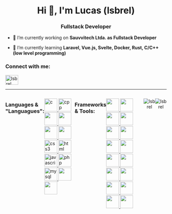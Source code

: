 <h1 align="center">Hi 👋, I'm Lucas (lsbrel)</h1>
<h3 align="center">Fullstack Developer</h3>

- 🔭 I’m currently working on **Sauvvitech Ltda. as Fullstack Developer**

- 🌱 I’m currently learning **Laravel, Vue.js, Svelte, Docker, Rust, C/C++(low level programming)**

<h3 align="left">Connect with me:</h3>
<p align="left">
    <a href="linkedin.com/in/lucas-gabriel-916b56252" target="blank">
    <img align="center" src="https://raw.githubusercontent.com/rahuldkjain/github-profile-readme-generator/master/src/images/icons/Social/linked-in-alt.svg" alt="lsbrel" height="30" width="40" />
    </a>
</p>
<hr/>
<div style="display: flex" align="center">
    <h3 align="left">Languages & "Languagues":</h3>
    <p align="left">
        <!-- C -->
        <a href="https://www.w3schools.com/c/index.php" target="_blank">
            <img src="https://cdn.jsdelivr.net/gh/devicons/devicon@latest/icons/c/c-original.svg" alt="c" width="40" height="40"/>
        </a>
        <!-- C -->
        <!-- C++ -->
        <a href="https://www.geeksforgeeks.org/c-plus-plus/" target="_blank">
            <img src="https://cdn.jsdelivr.net/gh/devicons/devicon@latest/icons/cplusplus/cplusplus-original.svg" alt="cpp" width="40" height="40"/>
        </a>
        <!-- C++ -->
        <!-- RUST -->
        <a href="https://www.rust-lang.org/" target="_blank">
            <img src="https://cdn.jsdelivr.net/gh/devicons/devicon@latest/icons/rust/rust-line.svg" width="40" height="40"/>
        </a>
        <!-- RUST -->
        <!-- JAVA -->
        <a href="https://www.geeksforgeeks.org/java/" target="_blank">
            <img src="https://cdn.jsdelivr.net/gh/devicons/devicon@latest/icons/java/java-original-wordmark.svg" width="40" height="40"/>
        </a>
        <!-- JAVA -->
        <!-- PYTHON -->
        <a href="https://www.python.org/" target="_blank">
            <img src="https://cdn.jsdelivr.net/gh/devicons/devicon@latest/icons/python/python-original-wordmark.svg" width="40" height="40"/>
        </a>
        <!-- PYTHON -->
        <!-- DART -->
        <a href="https://dart.dev/" target="_blank">
            <img src="https://cdn.jsdelivr.net/gh/devicons/devicon@latest/icons/dart/dart-original-wordmark.svg" width="40" height="40"/>
        </a>
        <!-- DART -->
        <!-- CSS -->
        <a href="https://www.w3schools.com/css/" target="_blank">
            <img src="https://cdn.jsdelivr.net/gh/devicons/devicon@latest/icons/css3/css3-original.svg" alt="css3" width="40" height="40"/>
        </a>
        <!-- CSS -->
        <!-- HTML -->
        <a href="https://www.w3schools.com/html/" target="_blank">
            <img src="https://cdn.jsdelivr.net/gh/devicons/devicon@latest/icons/html5/html5-original.svg" alt="html" width="40" height="40"/>
        </a>
        <!-- HTML -->
        <!-- JAVASCRIPT -->
        <a href="https://www.w3schools.com/html/" target="_blank">
            <img src="https://cdn.jsdelivr.net/gh/devicons/devicon@latest/icons/javascript/javascript-original.svg" alt="javascript" width="40" height="40"/>
        </a>
        <!-- JAVASCRIPT -->
        <!-- PHP -->
        <a href="https://www.php.net/" target="_blank">
            <img src="https://cdn.jsdelivr.net/gh/devicons/devicon@latest/icons/php/php-original.svg" alt="php" width="40" height="40"/>
        </a>
        <!-- PHP -->
        <!-- MYSQL -->
        <a href="https://www.mysql.com/" target="_blank">
            <img src="https://cdn.jsdelivr.net/gh/devicons/devicon@latest/icons/mysql/mysql-original-wordmark.svg" alt="mysql" width="40" height="40"/>
        </a>
        <!-- MYSQL -->
        <!-- POSTGRESQL -->
        <a href="https://www.postgresql.org/" target="_blank">
            <img src="https://cdn.jsdelivr.net/gh/devicons/devicon@latest/icons/postgresql/postgresql-original-wordmark.svg" width="40" height="40" />
        </a>
        <!-- POSTGRESQL -->
        <!-- MONGODB -->
        <a href="https://www.mongodb.com/pt-br" target="_blank">
         <img src="https://cdn.jsdelivr.net/gh/devicons/devicon@latest/icons/mongodb/mongodb-original-wordmark.svg" width="40" height="40"/>
        </a>
        <!-- MONGODB -->
    </p>
    <h3 align="left">Frameworks & Tools:</h3>
    <p align="left">
        <!-- Bootstrap -->
        <a href="https://getbootstrap.com" target="_blank">
            <img src="https://cdn.jsdelivr.net/gh/devicons/devicon@latest/icons/bootstrap/bootstrap-original-wordmark.svg" width="40" height="40" />
        </a>
        <!-- Bootstrap -->
        <!-- Tailwind CSS -->
        <a href="https://tailwindcss.com" target="_blank">
            <img src="https://cdn.jsdelivr.net/gh/devicons/devicon@latest/icons/tailwindcss/tailwindcss-original.svg" width="40" height="40" />
        </a>
        <!-- Tailwind CSS -->
        <!-- Laravel -->
        <a href="https://laravel.com" target="_blank">
            <img src="https://cdn.jsdelivr.net/gh/devicons/devicon@latest/icons/laravel/laravel-original.svg" width="40" height="40" />
        </a>
        <!-- Laravel -->
        <!-- Express -->
        <a href="https://expressjs.com" target="_blank">
            <img src="https://cdn.jsdelivr.net/gh/devicons/devicon@latest/icons/express/express-original-wordmark.svg" width="40" height="40" />
        </a>
        <!-- Express -->
        <!-- Vue.js -->
        <a href="https://vuejs.org" target="_blank">
            <img src="https://cdn.jsdelivr.net/gh/devicons/devicon@latest/icons/vuejs/vuejs-original-wordmark.svg" width="40" height="40" />
        </a>
        <!-- Vue.js -->
        <!-- Svelte -->
        <a href="https://svelte.dev" target="_blank">
            <img src="https://cdn.jsdelivr.net/gh/devicons/devicon@latest/icons/svelte/svelte-original-wordmark.svg" width="40" height="40" />
        </a>
        <!-- Svelte -->
        <!-- Node.js -->
        <a href="https://nodejs.org" target="_blank">
            <img src="https://cdn.jsdelivr.net/gh/devicons/devicon@latest/icons/nodejs/nodejs-original-wordmark.svg" width="40" height="40" />
        </a>
        <!-- Node.js -->
        <!-- Django -->
        <a href="https://www.djangoproject.com" target="_blank">
            <img src="https://cdn.jsdelivr.net/gh/devicons/devicon@latest/icons/django/django-plain.svg" width="40" height="40" />
        </a>
        <!-- Django -->
        <!-- Flask -->
        <a href="https://flask.palletsprojects.com" target="_blank">
            <img src="https://cdn.jsdelivr.net/gh/devicons/devicon@latest/icons/flask/flask-original.svg" width="40" height="40" />
        </a>
        <!-- Flask -->
        <!-- Spring Boot -->
        <a href="https://spring.io/projects/spring-boot" target="_blank">
            <img src="https://cdn.jsdelivr.net/gh/devicons/devicon@latest/icons/spring/spring-original-wordmark.svg" width="40" height="40" />
        </a>
        <!-- Spring Boot -->
        <!-- Flutter -->
        <a href="https://flutter.dev" target="_blank">
            <img src="https://cdn.jsdelivr.net/gh/devicons/devicon@latest/icons/flutter/flutter-original.svg" width="40" height="40" />
        </a>
        <!-- Flutter -->
        <!-- Nginx -->
        <a href="https://nginx.org" target="_blank">
            <img src="https://cdn.jsdelivr.net/gh/devicons/devicon@latest/icons/nginx/nginx-original.svg" width="40" height="40" />
        </a>
        <!-- Nginx -->
        <!-- Postman -->
        <a href="https://www.postman.com" target="_blank">
            <img src="https://cdn.jsdelivr.net/gh/devicons/devicon@latest/icons/postman/postman-original-wordmark.svg" width="40" height="40" />
        </a>
        <!-- Postman -->
        <!-- Linux -->
        <a href="https://www.linux.org" target="_blank">
            <img src="https://cdn.jsdelivr.net/gh/devicons/devicon@latest/icons/linux/linux-original.svg" width="40" height="40" />
        </a>
        <!-- Linux -->
        <!-- Docker -->
        <a href="https://www.docker.com" target="_blank">
            <img src="https://cdn.jsdelivr.net/gh/devicons/devicon@latest/icons/docker/docker-original-wordmark.svg" width="40" height="40" />
        </a>
        <!-- Docker -->
        <!-- Git -->
        <a href="https://git-scm.com" target="_blank">
            <img src="https://cdn.jsdelivr.net/gh/devicons/devicon@latest/icons/git/git-original-wordmark.svg" width="40" height="40" />
        </a>
        <!-- Git -->
    </p>
    <br><br>
    <p>
        <img align="center" src="https://github-readme-stats.vercel.app/api/top-langs?username=lsbrel&show_icons=true&theme=dark&locale=en&layout=compact" alt="lsbrel" />
    </p>
    <p>
        <img align="center" src="https://github-readme-streak-stats.herokuapp.com/?user=lsbrel&theme=dark" alt="lsbrel" />
    </p>

</div>
